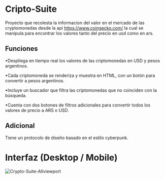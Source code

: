 # Cripto-Suite

Proyecto que recolesta la informacion del valor en el mercado de las cryptomonedas desde la api https://www.coingecko.com/ la cual se manipula para encontrar los valores tanto del precio en usd como en ars.  

## Funciones

•Despliega en tiempo real los valores de las criptomonedas en USD y pesos argentinos.

•Cada criptomoneda se renderiza y muestra en HTML, con un botón para convertir a pesos argentinos.

•Incluye un buscador que filtra las criptomonedas que no coinciden con la búsqueda.

•Cuenta con dos botones de filtros adicionales para convertir todos los valores de precio a ARS o USD.


## Adicional

Tiene un protocolo de diseño basado en el estilo cyberpunk.

# Interfaz (Desktop / Mobile)

![Crypto-Suite-Allviewport](https://user-images.githubusercontent.com/96756615/224582664-6c873c87-bfd2-458d-9e53-c4f4166ea1b3.jpg)
